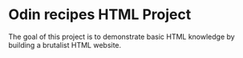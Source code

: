 # Odin recipes HTML Project

The goal of this project is to demonstrate basic HTML knowledge by building a brutalist HTML website.
